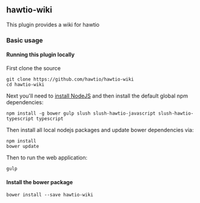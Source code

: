 ## hawtio-wiki

This plugin provides a wiki for hawtio

### Basic usage

#### Running this plugin locally

First clone the source

    git clone https://github.com/hawtio/hawtio-wiki
    cd hawtio-wiki

Next you'll need to [install NodeJS](http://nodejs.org/download/) and then install the default global npm dependencies:

    npm install -g bower gulp slush slush-hawtio-javascript slush-hawtio-typescript typescript

Then install all local nodejs packages and update bower dependencies via:

    npm install
    bower update

Then to run the web application:

    gulp

#### Install the bower package

`bower install --save hawtio-wiki`
